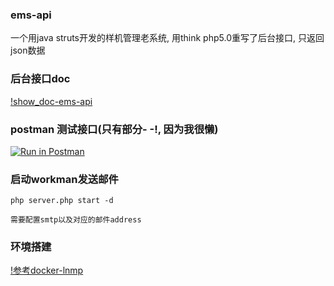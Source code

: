 ### ems-api
一个用java struts开发的样机管理老系统, 用think php5.0重写了后台接口, 只返回json数据

### 后台接口doc
[!show_doc-ems-api](https://www.showdoc.cc/589890673261526?page_id=3472960765988390)

### postman 测试接口(只有部分- -!, 因为我很懒)
[![Run in Postman](https://run.pstmn.io/button.svg)](https://app.getpostman.com/run-collection/0ffd570db01906506ff3)

### 启动workman发送邮件
```
php server.php start -d
```
`需要配置smtp以及对应的邮件address`

### 环境搭建
[!参考docker-lnmp](https://github.com/ss7424Refar/docker-start)